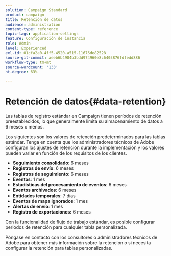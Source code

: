 ```yaml
---
solution: Campaign Standard
product: campaign
title: Retención de datos
audience: administration
content-type: reference
topic-tags: application-settings
feature: Configuración de instancia
role: Admin
level: Experienced
exl-id: 01cfa2a0-4ff5-4520-a515-11676de82528
source-git-commit: aeeb6b4984b3bdd974960e8c6403876fdfedd886
workflow-type: tm+mt
source-wordcount: '133'
ht-degree: 63%

---
```


# Retención de datos{#data-retention}

Las tablas de registro estándar en Campaign tienen períodos de retención preestablecidos, lo que generalmente limita su almacenamiento de datos a 6 meses o menos.

Los siguientes son los valores de retención predeterminados para las tablas estándar. Tenga en cuenta que los administradores técnicos de Adobe configuran los ajustes de retención durante la implementación y los valores pueden variar en función de los requisitos de los clientes.

* **Seguimiento consolidado**: 6 meses
* **Registros de envío**: 6 meses
* **Registros de seguimiento**: 6 meses
* **Eventos**: 1 mes
* **Estadísticas del procesamiento de eventos**: 6 meses
* **Eventos archivados**: 6 meses
* **Entidades temporales**: 7 días
* **Eventos de mapa ignorados**: 1 mes
* **Alertas de envío**: 1 mes
* **Registro de exportaciones:** 6 meses

Con la funcionalidad de flujo de trabajo estándar, es posible configurar periodos de retención para cualquier tabla personalizada.

Póngase en contacto con los consultores o administradores técnicos de Adobe para obtener más información sobre la retención o si necesita configurar la retención para tablas personalizadas.
